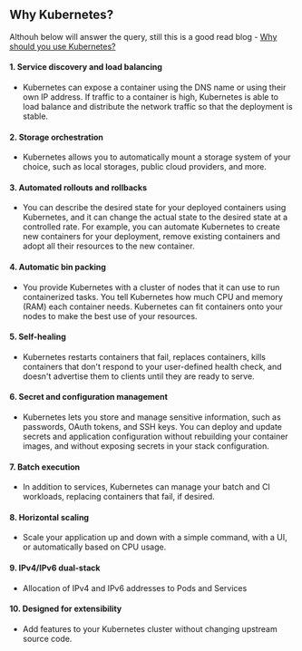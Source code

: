 ## Why Kubernetes?

Althouh below will answer the query, still this is a good read blog - [Why should you use Kubernetes?](https://www.softwareone.com/en/blog/articles/2021/03/23/why-kubernetes-2022)

#### 1. Service discovery and load balancing
- Kubernetes can expose a container using the DNS name or using their own IP address. If traffic to a container is high, Kubernetes is able to load balance and distribute the network traffic so that the deployment is stable.
#### 2. Storage orchestration
- Kubernetes allows you to automatically mount a storage system of your choice, such as local storages, public cloud providers, and more.
#### 3. Automated rollouts and rollbacks
- You can describe the desired state for your deployed containers using Kubernetes, and it can change the actual state to the desired state at a controlled rate. For example, you can automate Kubernetes to create new containers for your deployment, remove existing containers and adopt all their resources to the new container.
#### 4. Automatic bin packing
- You provide Kubernetes with a cluster of nodes that it can use to run containerized tasks. You tell Kubernetes how much CPU and memory (RAM) each container needs. Kubernetes can fit containers onto your nodes to make the best use of your resources.
#### 5. Self-healing
- Kubernetes restarts containers that fail, replaces containers, kills containers that don't respond to your user-defined health check, and doesn't advertise them to clients until they are ready to serve.
#### 6. Secret and configuration management
- Kubernetes lets you store and manage sensitive information, such as passwords, OAuth tokens, and SSH keys. You can deploy and update secrets and application configuration without rebuilding your container images, and without exposing secrets in your stack configuration.
#### 7. Batch execution 
- In addition to services, Kubernetes can manage your batch and CI workloads, replacing containers that fail, if desired.
#### 8. Horizontal scaling
- Scale your application up and down with a simple command, with a UI, or automatically based on CPU usage.
#### 9. IPv4/IPv6 dual-stack
- Allocation of IPv4 and IPv6 addresses to Pods and Services
#### 10. Designed for extensibility
- Add features to your Kubernetes cluster without changing upstream source code.